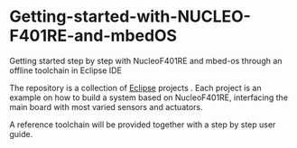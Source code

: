 # Getting-started-with-NUCLEO-F401RE-and-mbedOS
Getting started step by step with NucleoF401RE and mbed-os through an offline toolchain in Eclipse IDE 

The repository is a collection of [Eclipse](https://eclipse.org/) projects  .
Each project is an example on how to build a system based on NucleoF401RE, interfacing the main board with most varied sensors and actuators.

A reference toolchain will be provided together with a step by step user guide. 
